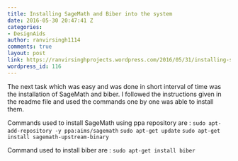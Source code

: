```yaml
---
title: Installing SageMath and Biber into the system
date: 2016-05-30 20:47:41 Z
categories:
- DesignAids
author: ranvirsingh1114
comments: true
layout: post
link: https://ranvirsinghprojects.wordpress.com/2016/05/31/installing-sagemath-and-biber-into-the-system/
wordpress_id: 116
---
```


The next task which was easy and was done in short interval of time was the installation of SageMath and biber. I followed the instructions given in the readme file and used the commands one by one was able to install them.

Commands used to install SageMath using ppa repository are :
`sudo apt-add-repository -y ppa:aims/sagemath`
`sudo apt-get update`
`sudo apt-get install sagemath-upstream-binary`

Command used to install biber are :
`sudo apt-get install biber`
